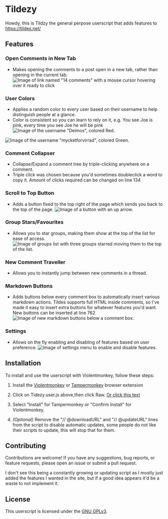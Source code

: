 # Tildezy

Howdy, this is Tildzy the general perpose userscript that adds features to https://tildes.net/ 

## Features

### Open Comments in New Tab

- Makes opening the comments to a post open in a new tab, rather than opening in the current tab.
![Image of link named "14 comments" with a mouse cursor hovering over it ready to click](https://files.catbox.moe/j7k28l.png)

### User Colors

- Applies a random color to every user based on their username to help distinguish people at a glance.
- Color is consistent so you can learn to rely on it, e.g. You see Joe is pink, every time you see Joe he will be pink
![Image of the username "Deimos", colored Red.](https://files.catbox.moe/q28vb4.png)

![Image of the username "mycketforvirrad", colored Green.](https://files.catbox.moe/43qbyh.png)

### Comment Collapser

- Collapse/Expand a comment tree by triple-clicking anywhere on a comment.
- Triple click was chosen because you'd sometimes doubleclick a word to copy it. Amount of clicks required can be changed on line 134

### Scroll to Top Button

- Adds a button fixed to the top right of the page which sends you back to the top of the page.
![Image of a button with an up arrow.](https://files.catbox.moe/04h98f.png)
### Group Stars/Favourites

- Allows you to star groups, making them show at the top of the list for ease of access.
![Image of groups list with three groups starred moving them to the top of the list.](https://files.catbox.moe/f35n7k.png)
### New Comment Traveller

- Allows you to instantly jump between new comments in a thread.
### Markdown Buttons

- Adds buttons below every comment box to automatically insert various markdown actions. Tildes supports full HTML inside comments, so I've made it easy to insert extra buttons for whatever features you'd want. New buttons can be inserted at line 762
![Image of new markdown buttons below a comment box.](https://files.catbox.moe/qczd4g.png)

### Settings

- Allows on the fly enabling and disabling of features based on user preference.
![Image of settings menu to enable and disable features.](https://files.catbox.moe/hc7yhq.png)

## Installation

To install and use the userscript with Violentmonkey, follow these steps:

1. Install the [Violentmonkey](https://github.com/violentmonkey/violentmonkey#violentmonkey) or [Tampermonkey](https://www.tampermonkey.net/) browser extension
2. Click on Tidezy.user.js above,then click Raw. [Or click this text](https://raw.githubusercontent.com/TeJayH/Tildezy/main/Tildezy.user.js)

3. Select "Install" for Tampermonkey or "Confirm Install" for Violentmonkey.

4. *(Optional)* Remove the "// @downloadURL" and "// @updateURL" lines from the script to disable automatic updates, some people do not like their scripts to update, this will stop that for them.

## Contributing

Contributions are welcome! If you have any suggestions, bug reports, or feature requests, please open an issue or submit a pull request. 

I don't see this being a constantly growing or updating script as I mostly just added the features I wanted in the site, but if a good idea appears it'd be a waste to not implement it.

## License

This userscript is licensed under the [GNU GPLv3](LICENSE).
